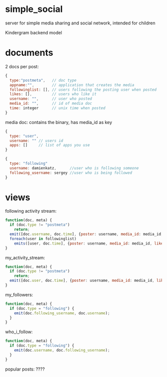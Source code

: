 simple_social
=============

server for simple media sharing and social network, intended for children

Kindergram backend model


# documents
2 docs per post:
```javascript
{
  type:"postmeta",   // doc type
  appname:"",        // application that creates the media
  followinglist: [], // users following the posting user when posted
  likes: [],         // users who like it
  username: "",      // user who posted
  media_id: "",      // id of media doc
  time: integer      // unix time when posted
}
```
media doc: contains the binary, has media_id as key
  


```javascript
{
  type: "user",
  username: "" // users id
  apps: []     // list of apps you use
}
```

```javascript
{
  type: "following"
  username: damienkatz,      //user who is following someone
  following_username: sergey //user who is being followed
}
```

# views
following activity stream:

```javascript
function(doc, meta) {
  if (doc.type != "postmeta")
    return;
  emit([doc.username, doc.time], {poster: username, media_id: media_id, likes: doc.likes});
  foreach(user in followinglist)
    emits([user, doc.time], {poster: username, media_id: media_id, likes: doc.likes});
}
```

my\_activity\_stream:

```javascript
function(doc, meta) {
  if (doc.type != "postmeta")
    return;
  emit([doc.user, doc.time], {poster: username, media_id: media_id, likes: doc.likes});
}
```
  
my\_followers:

```javascript
function(doc, meta) {
  if (doc.type = "following") {
    emit(doc.following_username, doc.username);
  }
}
```

who\_i\_follow:
```javascript
function(doc, meta) {
  if (doc.type = "following") {
    emit(doc.username, doc.following_username);
  }
}
```
    
popular posts:
????